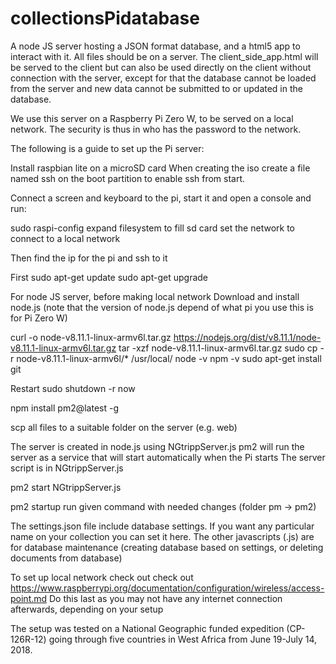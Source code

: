 # collectionsPidatabase
A node JS server hosting a JSON format database, and a html5 app to interact with it.
All files should be on a server.
The client_side_app.html will be served to the client but can also be used directly on the client without connection with the server, except for that the database cannot be loaded from the server and new data cannot be submitted to or updated in the database.

We use this server on a Raspberry Pi Zero W, to be served on a local network. The security is thus in who has the password to the network.

The following is a guide to set up the Pi server:

Install raspbian lite on a microSD card
When creating the iso create a file named ssh on the boot partition to enable ssh from start.

Connect a screen and keyboard to the pi, start it and open a console and run:

sudo raspi-config
    expand filesystem to fill sd card
    set the network to connect to a local network

Then find the ip for the pi and ssh to it

First
sudo apt-get update
sudo apt-get upgrade

For node JS server, before making local network
Download and install node.js (note that the version of node.js depend of what pi you use this is for Pi Zero W)

curl -o node-v8.11.1-linux-armv6l.tar.gz https://nodejs.org/dist/v8.11.1/node-v8.11.1-linux-armv6l.tar.gz
tar -xzf node-v8.11.1-linux-armv6l.tar.gz
sudo cp -r node-v8.11.1-linux-armv6l/* /usr/local/
node -v
npm -v
sudo apt-get install git

Restart
sudo shutdown -r now

npm install pm2@latest -g

scp all files to a suitable folder on the server (e.g. web)

The server is created in node.js using NGtrippServer.js
pm2 will run the server as a service that will start automatically when the Pi starts
The server script is in NGtrippServer.js

pm2 start NGtrippServer.js

pm2 startup
run given command with needed changes (folder pm -> pm2)

The settings.json file include database settings. If you want any particular name on your collection you can set it here.
The other javascripts (.js) are for database maintenance (creating database based on settings, or deleting documents from database)

To set up local network check out check out https://www.raspberrypi.org/documentation/configuration/wireless/access-point.md
Do this last as you may not have any internet connection afterwards, depending on your setup

The setup was tested on a National Geographic funded expedition (CP-126R-12) going through five countries in West Africa from June 19-July 14, 2018.
